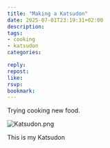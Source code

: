 ```yaml
---
title: "Making a Katsudon"
date: 2025-07-01T23:19:31+02:00
description:
tags:
- cooking
- katsudon
categories:

reply:
repost:
like:
rsvp:
bookmark:
---
```


Trying cooking new food.

![Katsudon.png](Katsudon.png)

This is my Katsudon
